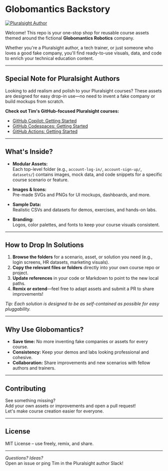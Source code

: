 # Globomantics Backstory

[![Pluralsight Author](https://img.shields.io/badge/Pluralsight-Author-orange?logo=pluralsight&style=flat-square)](https://www.pluralsight.com/authors/tim-warner)

Welcome! This repo is your one-stop shop for reusable course assets themed around the fictional **Globomantics Robotics** company.

Whether you're a Pluralsight author, a tech trainer, or just someone who loves a good fake company, you'll find ready-to-use visuals, data, and code to enrich your technical education content.

---

## Special Note for Pluralsight Authors

Looking to add realism and polish to your Pluralsight courses? These assets are designed for easy drop-in use—no need to invent a fake company or build mockups from scratch.

**Check out Tim's GitHub-focused Pluralsight courses:**
- [GitHub Copilot: Getting Started](https://app.pluralsight.com/library/courses/github-copilot-getting-started)
- [GitHub Codespaces: Getting Started](https://app.pluralsight.com/library/courses/github-codespaces-getting-started)
- [GitHub Actions: Getting Started](https://app.pluralsight.com/library/courses/github-actions-getting-started)

---

## What's Inside?

- **Modular Assets:**  
  Each top-level folder (e.g., `account-log-in/`, `account-sign-up/`, `datasets/`) contains images, mock data, and code snippets for a specific course scenario or feature.

- **Images & Icons:**  
  Pre-made SVGs and PNGs for UI mockups, dashboards, and more.

- **Sample Data:**  
  Realistic CSVs and datasets for demos, exercises, and hands-on labs.

- **Branding:**  
  Logos, color palettes, and fonts to keep your course visuals consistent.

---

## How to Drop In Solutions

1. **Browse the folders** for a scenario, asset, or solution you need (e.g., login screens, HR datasets, marketing visuals).
2. **Copy the relevant files or folders** directly into your own course repo or project.
3. **Update references** in your code or Markdown to point to the new local paths.
4. **Remix or extend**—feel free to adapt assets and submit a PR to share improvements!

*Tip: Each solution is designed to be as self-contained as possible for easy pluggability.*

---

## Why Use Globomantics?

- **Save time:** No more inventing fake companies or assets for every course.
- **Consistency:** Keep your demos and labs looking professional and cohesive.
- **Collaboration:** Share improvements and new scenarios with fellow authors and trainers.

---

## Contributing

See something missing?  
Add your own assets or improvements and open a pull request!  
Let's make course creation easier for everyone.

---

## License

MIT License – use freely, remix, and share.

---

*Questions? Ideas?*  
Open an issue or ping Tim in the Pluralsight author Slack!
